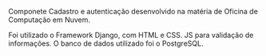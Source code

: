 Componete Cadastro e autenticação desenvolvido na matéria de Oficina de Computação em Nuvem.

Foi utilizado o Framework Django, com HTML e CSS. JS para validação de informações. O banco de dados utilizado foi o PostgreSQL.
